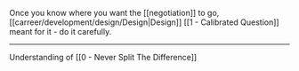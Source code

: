 Once you know where you want the [[negotiation]] to go, [[carreer/development/design/Design|Design]] [[1 - Calibrated Question]] meant for it - do it carefully.

---

Understanding of [[0 - Never Split The Difference]]
